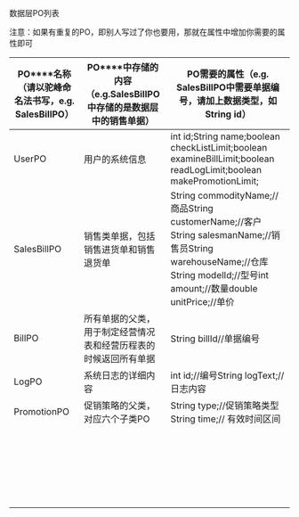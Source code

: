 数据层PO列表

注意：如果有重复的PO，即别人写过了你也要用，那就在属性中增加你需要的属性即可

| **PO****名称**（请以驼峰命名法书写，e.g. SalesBillPO） | **PO****中存储的内容**（e.g.SalesBillPO中存储的是数据层中的销售单据） | PO需要的属性（e.g. SalesBillPO中需要单据编号，请加上数据类型，如String id） |
| ---------------------------------------- | ---------------------------------------- | ---------------------------------------- |
| UserPO                                   | 用户的系统信息                                  | int id;String name;boolean checkListLimit;boolean examineBillLimit;boolean readLogLimit;boolean makePromotionLimit; |
| SalesBillPO                              | 销售类单据，包括销售进货单和销售退货单                      | String commodityName;//商品String customerName;//客户String salesmanName;//销售员String warehouseName;//仓库String modelId;//型号int amount;//数量double unitPrice;//单价 |
| BillPO                                   | 所有单据的父类，用于制定经营情况表和经营历程表的时候返回所有单据         | String billId//单据编号                      |
| LogPO                                    | 系统日志的详细内容                                | int id;//编号String logText;//日志内容         |
| PromotionPO                              | 促销策略的父类，对应六个子类PO                         | String type;//促销策略类型String time;// 有效时间区间 |
|                                          |                                          |                                          |
|                                          |                                          |                                          |
|                                          |                                          |                                          |
|                                          |                                          |                                          |
|                                          |                                          |                                          |
|                                          |                                          |                                          |
|                                          |                                          |                                          |
|                                          |                                          |                                          |
|                                          |                                          |                                          |
|                                          |                                          |                                          |
|                                          |                                          |                                          |
|                                          |                                          |                                          |
|                                          |                                          |                                          |
|                                          |                                          |                                          |
|                                          |                                          |                                          |
|                                          |                                          |                                          |
|                                          |                                          |                                          |
|                                          |                                          |                                          |
|                                          |                                          |                                          |
|                                          |                                          |                                          |
|                                          |                                          |                                          |
|                                          |                                          |                                          |
|                                          |                                          |                                          |
|                                          |                                          |                                          |